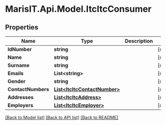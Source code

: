 
# MarisIT.Api.Model.ItcItcConsumer

## Properties

Name | Type | Description | Notes
------------ | ------------- | ------------- | -------------
**IdNumber** | **string** |  | [optional] 
**Name** | **string** |  | [optional] 
**Surname** | **string** |  | [optional] 
**Emails** | **List&lt;string&gt;** |  | [optional] 
**Gender** | **string** |  | [optional] 
**ContactNumbers** | [**List&lt;ItcItcContactNumber&gt;**](ItcItcContactNumber.md) |  | [optional] 
**Addresses** | [**List&lt;ItcItcAddress&gt;**](ItcItcAddress.md) |  | [optional] 
**Employers** | [**List&lt;ItcItcEmployer&gt;**](ItcItcEmployer.md) |  | [optional] 

[[Back to Model list]](../README.md#documentation-for-models)
[[Back to API list]](../README.md#documentation-for-api-endpoints)
[[Back to README]](../README.md)

